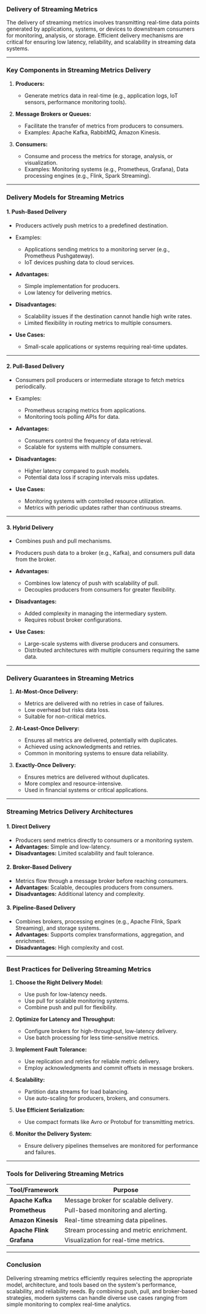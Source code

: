 ### **Delivery of Streaming Metrics**

The delivery of streaming metrics involves transmitting real-time data points generated by applications, systems, or devices to downstream consumers for monitoring, analysis, or storage. Efficient delivery mechanisms are critical for ensuring low latency, reliability, and scalability in streaming data systems.

---

### **Key Components in Streaming Metrics Delivery**

1. **Producers:**
   - Generate metrics data in real-time (e.g., application logs, IoT sensors, performance monitoring tools).
   
2. **Message Brokers or Queues:**
   - Facilitate the transfer of metrics from producers to consumers.
   - Examples: Apache Kafka, RabbitMQ, Amazon Kinesis.

3. **Consumers:**
   - Consume and process the metrics for storage, analysis, or visualization.
   - Examples: Monitoring systems (e.g., Prometheus, Grafana), Data processing engines (e.g., Flink, Spark Streaming).

---

### **Delivery Models for Streaming Metrics**

#### **1. Push-Based Delivery**
- Producers actively push metrics to a predefined destination.
- Examples:
  - Applications sending metrics to a monitoring server (e.g., Prometheus Pushgateway).
  - IoT devices pushing data to cloud services.

- **Advantages:**
  - Simple implementation for producers.
  - Low latency for delivering metrics.

- **Disadvantages:**
  - Scalability issues if the destination cannot handle high write rates.
  - Limited flexibility in routing metrics to multiple consumers.

- **Use Cases:**
  - Small-scale applications or systems requiring real-time updates.

---

#### **2. Pull-Based Delivery**
- Consumers poll producers or intermediate storage to fetch metrics periodically.
- Examples:
  - Prometheus scraping metrics from applications.
  - Monitoring tools polling APIs for data.

- **Advantages:**
  - Consumers control the frequency of data retrieval.
  - Scalable for systems with multiple consumers.

- **Disadvantages:**
  - Higher latency compared to push models.
  - Potential data loss if scraping intervals miss updates.

- **Use Cases:**
  - Monitoring systems with controlled resource utilization.
  - Metrics with periodic updates rather than continuous streams.

---

#### **3. Hybrid Delivery**
- Combines push and pull mechanisms.
- Producers push data to a broker (e.g., Kafka), and consumers pull data from the broker.

- **Advantages:**
  - Combines low latency of push with scalability of pull.
  - Decouples producers from consumers for greater flexibility.

- **Disadvantages:**
  - Added complexity in managing the intermediary system.
  - Requires robust broker configurations.

- **Use Cases:**
  - Large-scale systems with diverse producers and consumers.
  - Distributed architectures with multiple consumers requiring the same data.

---

### **Delivery Guarantees in Streaming Metrics**

1. **At-Most-Once Delivery:**
   - Metrics are delivered with no retries in case of failures.
   - Low overhead but risks data loss.
   - Suitable for non-critical metrics.

2. **At-Least-Once Delivery:**
   - Ensures all metrics are delivered, potentially with duplicates.
   - Achieved using acknowledgments and retries.
   - Common in monitoring systems to ensure data reliability.

3. **Exactly-Once Delivery:**
   - Ensures metrics are delivered without duplicates.
   - More complex and resource-intensive.
   - Used in financial systems or critical applications.

---

### **Streaming Metrics Delivery Architectures**

#### **1. Direct Delivery**
- Producers send metrics directly to consumers or a monitoring system.
- **Advantages:** Simple and low-latency.
- **Disadvantages:** Limited scalability and fault tolerance.

#### **2. Broker-Based Delivery**
- Metrics flow through a message broker before reaching consumers.
- **Advantages:** Scalable, decouples producers from consumers.
- **Disadvantages:** Additional latency and complexity.

#### **3. Pipeline-Based Delivery**
- Combines brokers, processing engines (e.g., Apache Flink, Spark Streaming), and storage systems.
- **Advantages:** Supports complex transformations, aggregation, and enrichment.
- **Disadvantages:** High complexity and cost.

---

### **Best Practices for Delivering Streaming Metrics**

1. **Choose the Right Delivery Model:**
   - Use push for low-latency needs.
   - Use pull for scalable monitoring systems.
   - Combine push and pull for flexibility.

2. **Optimize for Latency and Throughput:**
   - Configure brokers for high-throughput, low-latency delivery.
   - Use batch processing for less time-sensitive metrics.

3. **Implement Fault Tolerance:**
   - Use replication and retries for reliable metric delivery.
   - Employ acknowledgments and commit offsets in message brokers.

4. **Scalability:**
   - Partition data streams for load balancing.
   - Use auto-scaling for producers, brokers, and consumers.

5. **Use Efficient Serialization:**
   - Use compact formats like Avro or Protobuf for transmitting metrics.

6. **Monitor the Delivery System:**
   - Ensure delivery pipelines themselves are monitored for performance and failures.

---

### **Tools for Delivering Streaming Metrics**

| **Tool/Framework**      | **Purpose**                                 |
|--------------------------|---------------------------------------------|
| **Apache Kafka**         | Message broker for scalable delivery.       |
| **Prometheus**           | Pull-based monitoring and alerting.         |
| **Amazon Kinesis**       | Real-time streaming data pipelines.         |
| **Apache Flink**         | Stream processing and metric enrichment.    |
| **Grafana**              | Visualization for real-time metrics.        |

---

### **Conclusion**

Delivering streaming metrics efficiently requires selecting the appropriate model, architecture, and tools based on the system's performance, scalability, and reliability needs. By combining push, pull, and broker-based strategies, modern systems can handle diverse use cases ranging from simple monitoring to complex real-time analytics.

